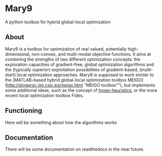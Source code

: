 # Mary9
A python toolbox for hybrid global-local optimization

## About
Mary9 is a toolbox for optimization of real valued, potentially 
high-dimensional, non-convex, and multi-modal objective functions.
It aims at combining the strengths of two different optimization concepts:
the exploration capacities of gradient-free, global optimization algorithms and
the (typically superior) exploitation possibilities of gradient-based, 
(multi-start) local optimization approaches. Mary9 is supposed to work similar 
to the [MATLAB-based hybrid global-local optimization toolbox 
MEIGO](http://gingproc.iim.csic.es/meigo.html "MEIGO toolbox""), but 
implements some additional ideas, such as the concept of 
[hyper-heuristics](https://link.springer.com/article/10.1007/s11227-019-02871-0
"Research paper on hyper-heuristics"),
or the more recent local optimization toolbox Fides.


## Functioning
Here will be something about how the algorithms works


## Documentation
There will be some documentation on readthedocs in the near future.
